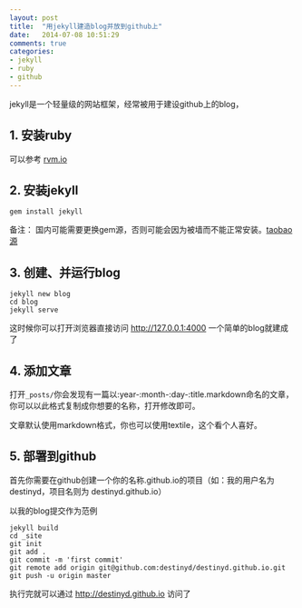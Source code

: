 ```yaml
---
layout: post
title:  "用jekyll建造blog并放到github上"
date:   2014-07-08 10:51:29
comments: true
categories:
- jekyll
- ruby
- github
---
```

jekyll是一个轻量级的网站框架，经常被用于建设github上的blog，

## 1. 安装ruby
可以参考 [rvm.io][rvm]

## 2. 安装jekyll
```
gem install jekyll
```

备注： 国内可能需要更换gem源，否则可能会因为被墙而不能正常安装。[taobao源][taobao]

## 3. 创建、并运行blog
```
jekyll new blog
cd blog
jekyll serve
```
这时候你可以打开浏览器直接访问
http://127.0.0.1:4000
一个简单的blog就建成了

## 4. 添加文章
打开```_posts/```你会发现有一篇以:year-:month-:day-:title.markdown命名的文章，你可以以此格式复制成你想要的名称，打开修改即可。

文章默认使用markdown格式，你也可以使用textile，这个看个人喜好。

## 5. 部署到github
首先你需要在github创建一个你的名称.github.io的项目（如：我的用户名为destinyd，项目名则为 destinyd.github.io）

以我的blog提交作为范例
```
jekyll build
cd _site
git init
git add .
git commit -m 'first commit'
git remote add origin git@github.com:destinyd/destinyd.github.io.git
git push -u origin master
```
执行完就可以通过
http://destinyd.github.io
访问了

[rvm]: http://rvm.io
[taobao]: http://ruby.taobao.org

